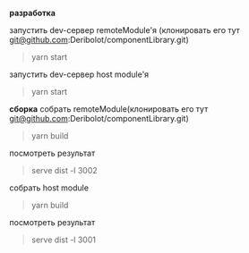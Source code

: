 **разработка**

запустить dev-сервер remoteModule'я (клонировать его тут git@github.com:Deribolot/componentLibrary.git)
> yarn start

запустить dev-сервер host module'я
> yarn start

**сборка**
собрать remoteModule(клонировать его тут git@github.com:Deribolot/componentLibrary.git)
> yarn build

посмотреть результат
> serve dist -l 3002 

собрать host module
> yarn build

посмотреть результат
> serve dist -l 3001 



